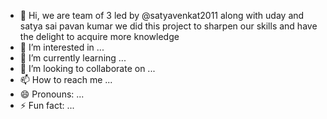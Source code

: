 - 👋 Hi, we are team of 3 led by @satyavenkat2011 along with uday and satya sai pavan kumar we did this project to sharpen our skills and have the delight to acquire more knowledge
- 👀 I’m interested in ...
- 🌱 I’m currently learning ...
- 💞️ I’m looking to collaborate on ...
- 📫 How to reach me ...
- 😄 Pronouns: ...
- ⚡ Fun fact: ...

<!---
satyavenkat2011/satyavenkat2011 is a ✨ special ✨ repository because its `README.md` (this file) appears on your GitHub profile.
You can click the Preview link to take a look at your changes.
--->
